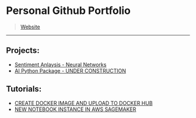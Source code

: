 # Personal Github Portfolio
> [Website](https://www.moos.engineering)
---

## Projects:
* [Sentiment Anlaysis - Neural Networks](/Projects/SentimentAnalysis/)
* [AI Python Package - UNDER CONSTRUCTION](/Projects/AI/)



## Tutorials:
* [CREATE DOCKER IMAGE AND UPLOAD TO DOCKER HUB](/Tutorials/Create%20Docker%20Image%20and%20Upload%20to%20Docker%20Hub.md)
* [NEW NOTEBOOK INSTANCE IN AWS SAGEMAKER](/Tutorials/Setting%20up%20a%20Notebook%20Instance.md)

